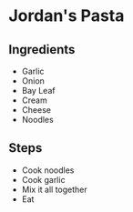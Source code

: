 # Jordan's Pasta

## Ingredients
* Garlic
* Onion
* Bay Leaf
* Cream
* Cheese
* Noodles

## Steps
* Cook noodles
* Cook garlic
* Mix it all together
* Eat
